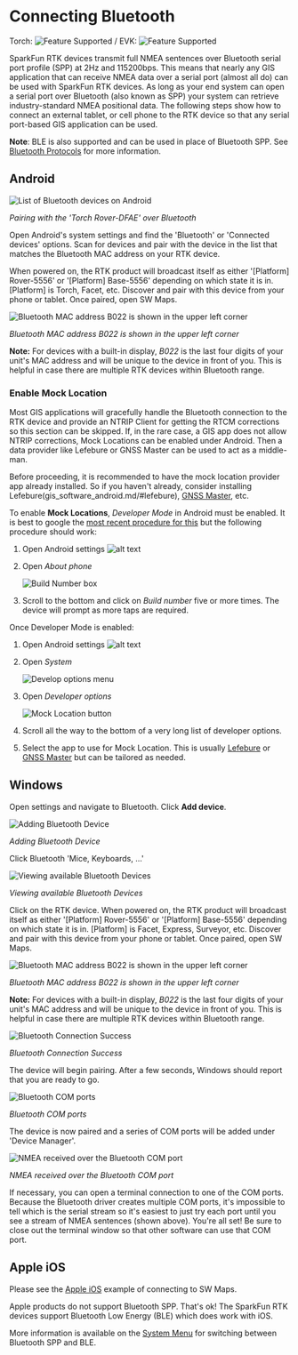 # Connecting Bluetooth

Torch: ![Feature Supported](img/Icons/GreenDot.png) / EVK: ![Feature Supported](img/Icons/GreenDot.png)

SparkFun RTK devices transmit full NMEA sentences over Bluetooth serial port profile (SPP) at 2Hz and 115200bps. This means that nearly any GIS application that can receive NMEA data over a serial port (almost all do) can be used with SparkFun RTK devices. As long as your end system can open a serial port over Bluetooth (also known as SPP) your system can retrieve industry-standard NMEA positional data. The following steps show how to connect an external tablet, or cell phone to the RTK device so that any serial port-based GIS application can be used.

**Note**: BLE is also supported and can be used in place of Bluetooth SPP. See [Bluetooth Protocols](https://docs.sparkfun.com/SparkFun_RTK_Everywhere_Firmware/menu_system/#bluetooth-protocol) for more information.

## Android

![List of Bluetooth devices on Android](<img/QuickStart/SparkFun Torch - Available Devices.png>)

*Pairing with the 'Torch Rover-DFAE' over Bluetooth*

Open Android's system settings and find the 'Bluetooth' or 'Connected devices' options. Scan for devices and pair with the device in the list that matches the Bluetooth MAC address on your RTK device.

When powered on, the RTK product will broadcast itself as either '[Platform] Rover-5556' or '[Platform] Base-5556' depending on which state it is in. [Platform] is Torch, Facet, etc. Discover and pair with this device from your phone or tablet. Once paired, open SW Maps. 

![Bluetooth MAC address B022 is shown in the upper left corner](img/Displays/SparkFun%20RTK%20Rover%20Display.png)

*Bluetooth MAC address B022 is shown in the upper left corner*

**Note:** For devices with a built-in display, *B022* is the last four digits of your unit's MAC address and will be unique to the device in front of you. This is helpful in case there are multiple RTK devices within Bluetooth range.

### Enable Mock Location

Most GIS applications will gracefully handle the Bluetooth connection to the RTK device and provide an NTRIP Client for getting the RTCM corrections so this section can be skipped. If, in the rare case, a GIS app does not allow NTRIP corrections, Mock Locations can be enabled under Android. Then a data provider like Lefebure or GNSS Master can be used to act as a middle-man.

Before proceeding, it is recommended to have the mock location provider app already installed. So if you haven't already, consider installing Lefebure(gis_software_android.md/#lefebure), [GNSS Master](gis_software_android.md/#gnss-master), etc.

To enable **Mock Locations**, *Developer Mode* in Android must be enabled. It is best to google the [most recent procedure for this](https://www.google.com/search?q=how+to+allow+mock+location+on+android) but the following procedure should work:

1) Open Android settings ![alt text](<img/MockLocation/SparkFun RTK Mock Location - Settings.png>)

2) Open *About phone*

   ![Build Number box](<img/MockLocation/SparkFun RTK Mock Location - Build Number.png>)

3) Scroll to the bottom and click on *Build number* five or more times. The device will prompt as more taps are required.

Once Developer Mode is enabled:

1) Open Android settings ![alt text](<img/MockLocation/SparkFun RTK Mock Location - Settings.png>)

2) Open *System*
    
   ![Develop options menu](<img/MockLocation/SparkFun RTK Mock Location - Developer Options.png>)

3) Open *Developer options*

   ![Mock Location button](<img/MockLocation/SparkFun RTK Mock Location - Select Mock Location App.png>)

4) Scroll all the way to the bottom of a very long list of developer options. 

5) Select the app to use for Mock Location. This is usually [Lefebure](gis_software_android.md/#lefebure) or [GNSS Master](gis_software_android.md/#gnss-master) but can be tailored as needed.

## Windows

Open settings and navigate to Bluetooth. Click **Add device**.

![Adding Bluetooth Device](img/Bluetooth/SparkFun%20RTK%20Software%20-%20Add%20Bluetooth%20Device.jpg)

*Adding Bluetooth Device*

Click Bluetooth 'Mice, Keyboards, ...'

![Viewing available Bluetooth Devices](img/Bluetooth/SparkFun%20RTK%20Software%20-%20Add%20Bluetooth%20Device%202.jpg)

*Viewing available Bluetooth Devices*

Click on the RTK device. When powered on, the RTK product will broadcast itself as either '[Platform] Rover-5556' or '[Platform] Base-5556' depending on which state it is in. [Platform] is Facet, Express, Surveyor, etc. Discover and pair with this device from your phone or tablet. Once paired, open SW Maps. 

![Bluetooth MAC address B022 is shown in the upper left corner](img/Displays/SparkFun%20RTK%20Rover%20Display.png)

*Bluetooth MAC address B022 is shown in the upper left corner*

**Note:** For devices with a built-in display, *B022* is the last four digits of your unit's MAC address and will be unique to the device in front of you. This is helpful in case there are multiple RTK devices within Bluetooth range.

![Bluetooth Connection Success](img/Bluetooth/SparkFun%20RTK%20Software%20-%20Add%20Bluetooth%20Device%203.jpg)

*Bluetooth Connection Success*

The device will begin pairing. After a few seconds, Windows should report that you are ready to go. 

![Bluetooth COM ports](img/Bluetooth/SparkFun%20RTK%20Software%20-%20Add%20Bluetooth%20Device%204.jpg)

*Bluetooth COM ports*

The device is now paired and a series of COM ports will be added under 'Device Manager'. 

![NMEA received over the Bluetooth COM port](<img/Terminal/SparkFun RTK Everywhere - NMEA Over Bluetooth.jpg>)

*NMEA received over the Bluetooth COM port*

If necessary, you can open a terminal connection to one of the COM ports. Because the Bluetooth driver creates multiple COM ports, it's impossible to tell which is the serial stream so it's easiest to just try each port until you see a stream of NMEA sentences (shown above). You're all set! Be sure to close out the terminal window so that other software can use that COM port.

## Apple iOS

Please see the [Apple iOS](gis_software.md#apple-ios) example of connecting to SW Maps.

Apple products do not support Bluetooth SPP. That's ok! The SparkFun RTK devices support Bluetooth Low Energy (BLE) which does work with iOS.

More information is available on the [System Menu](menu_system.md) for switching between Bluetooth SPP and BLE.